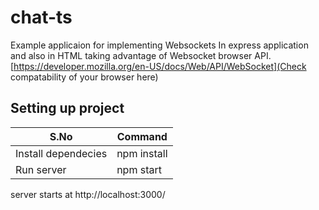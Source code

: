 # chat-ts
Example applicaion for implementing Websockets In express application and also
in HTML taking advantage of Websocket browser API.
[https://developer.mozilla.org/en-US/docs/Web/API/WebSocket](Check compatability of your browser here)

## Setting up project
| S.No  | Command |
| ------------- | ------------- |
| Install dependecies  | npm install  |
| Run server  | npm start  |

server starts at http://localhost:3000/
